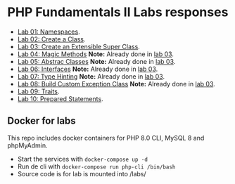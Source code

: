 # PHP Fundamentals II Labs responses

- [Lab 01: Namespaces](/01-Namespace/README.md).
- [Lab 02: Create a Class](/02-Create_a_Class/).
- [Lab 03: Create an Extensible Super Class](/03-Create_an_Extensible_Super_Class/).
- [Lab 04: Magic Methods](/04-Magic_Methods/) **Note:** Already done in [lab 03](/03-Create_an_Extensible_Super_Class/).
- [Lab 05: Abstrac Classes](/05-Abstrac_Classes/) **Note:** Already done in [lab 03](/03-Create_an_Extensible_Super_Class/).
- [Lab 06: Interfaces](/06-Interfaces/) **Note:** Already done in [lab 03](/03-Create_an_Extensible_Super_Class/).
- [Lab 07: Type Hinting](/07-Type_Hinting/) **Note:** Already done in [lab 03](/03-Create_an_Extensible_Super_Class/).
- [Lab 08: Build Custom Exception Class](/08-Build_Custom_Exception_Class/) **Note:** Already done in [lab 03](/03-Create_an_Extensible_Super_Class/).
- [Lab 09: Traits](/09-Traits/).
- [Lab 10: Prepared Statements](/10-Prepared-Statements/).

## Docker for labs

This repo includes docker containers for PHP 8.0 CLI, MySQL 8 and phpMyAdmin.

- Start the services with ```docker-compose up -d```
- Run de cli with ```docker-compose run php-cli /bin/bash```
- Source code is for lab is mounted into /labs/
